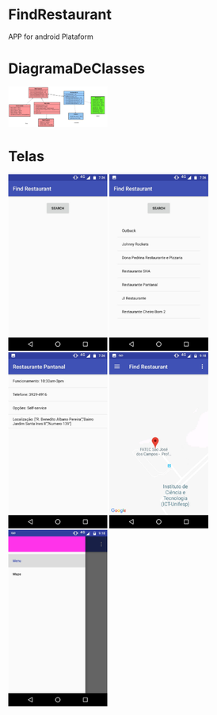 # FindRestaurant
APP for android Plataform

# DiagramaDeClasses
<img src="./Images/DiagramaDeClasses.jpeg" width="200px" />


# Telas
<img src="./Images/3.jpeg" width="200px" />
<img src="./Images/2.jpeg" width="200px" />
<img src="./Images/1.jpeg" width="200px" />
<img src="./Images/Maps.jpeg" width="200px" />
<img src="./Images/Navigation.jpeg" width="200px" />